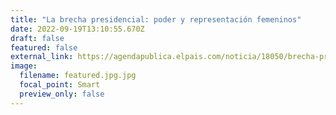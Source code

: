 ```yaml
---
title: "La brecha presidencial: poder y representación femeninos"
date: 2022-09-19T13:10:55.670Z
draft: false
featured: false
external_link: https://agendapublica.elpais.com/noticia/18050/brecha-presidencial-poder-representacion-femeninos
image:
  filename: featured.jpg.jpg
  focal_point: Smart
  preview_only: false
---
```

